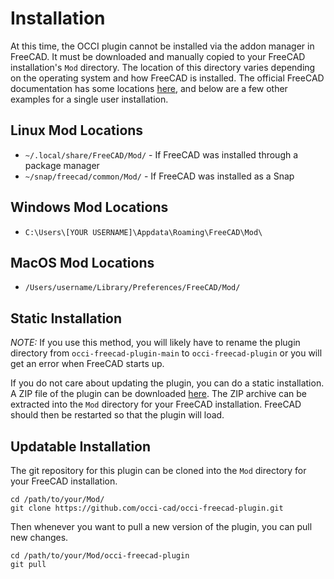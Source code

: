 # Installation

At this time, the OCCI plugin cannot be installed via the addon manager in FreeCAD. It must be downloaded and manually copied to your FreeCAD installation's `Mod` directory. The location of this directory varies depending on the operating system and how FreeCAD is installed. The official FreeCAD documentation has some locations [here](https://wiki.freecadweb.org/Installing_more_workbenches), and below are a few other examples for a single user installation.

## Linux Mod Locations

* `~/.local/share/FreeCAD/Mod/` - If FreeCAD was installed through a package manager
* `~/snap/freecad/common/Mod/` - If FreeCAD was installed as a Snap

## Windows Mod Locations

* `C:\Users\[YOUR USERNAME]\Appdata\Roaming\FreeCAD\Mod\`

## MacOS Mod Locations

* `/Users/username/Library/Preferences/FreeCAD/Mod/`

## Static Installation

*NOTE:* If you use this method, you will likely have to rename the plugin directory from `occi-freecad-plugin-main` to `occi-freecad-plugin` or you will get an error when FreeCAD starts up.

If you do not care about updating the plugin, you can do a static installation. A ZIP file of the plugin can be downloaded [here](https://github.com/occi-cad/occi-freecad-plugin/archive/refs/heads/main.zip). The ZIP archive can be extracted into the `Mod` directory for your FreeCAD installation. FreeCAD should then be restarted so that the plugin will load.

## Updatable Installation

The git repository for this plugin can be cloned into the `Mod` directory for your FreeCAD installation.

```
cd /path/to/your/Mod/
git clone https://github.com/occi-cad/occi-freecad-plugin.git
```
Then whenever you want to pull a new version of the plugin, you can pull new changes.
```
cd /path/to/your/Mod/occi-freecad-plugin
git pull
```